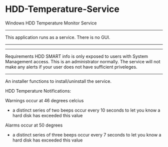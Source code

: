 HDD-Temperature-Service
=======================

Windows HDD Temperature Monitor Service

_________________________________________
This application runs as a service.
There is no GUI.
_________________________________________

_________________________________________
Requirements
HDD SMART info is only exposed to users
with System Management access. This is an
administrator normally. The service will
not make any alerts if your user does
not have sufficient priveleges.
_________________________________________



An installer functions to install/uninstall the service.

HDD Temperature Notifications:

Warnings occur at 46 degrees celcius
- a distinct series of two beeps occur every 10 seconds to let you know a hard disk has exceeded this value

Alarms occur at 50 degrees
- a distinct series of three beeps occur every 7 seconds to let you know a hard disk has exceeded this value


